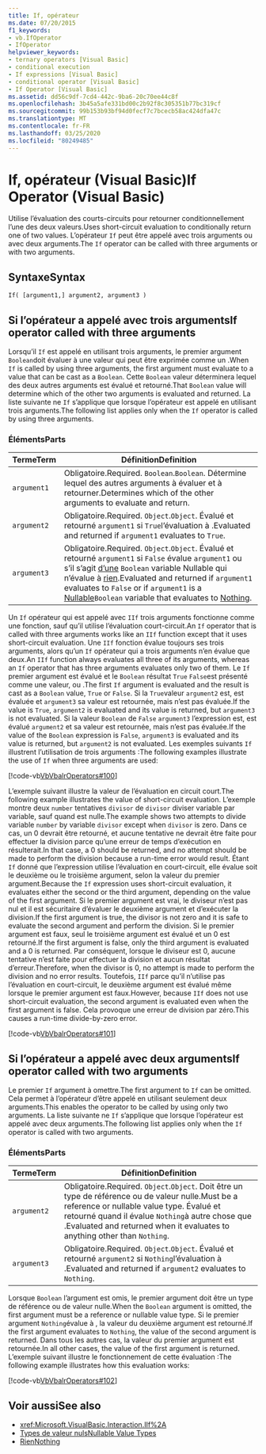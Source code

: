 ```yaml
---
title: If, opérateur
ms.date: 07/20/2015
f1_keywords:
- vb.IfOperator
- IfOperator
helpviewer_keywords:
- ternary operators [Visual Basic]
- conditional execution
- If expressions [Visual Basic]
- conditional operator [Visual Basic]
- If Operator [Visual Basic]
ms.assetid: dd56c9df-7cd4-442c-9ba6-20c70ee44c8f
ms.openlocfilehash: 3b45a5afe331bd00c2b92f8c305351b77bc319cf
ms.sourcegitcommit: 99b153b93bf94d0fecf7c7bcecb58ac424dfa47c
ms.translationtype: MT
ms.contentlocale: fr-FR
ms.lasthandoff: 03/25/2020
ms.locfileid: "80249485"
---
```

# <a name="if-operator-visual-basic"></a><span data-ttu-id="c0311-102">If, opérateur (Visual Basic)</span><span class="sxs-lookup"><span data-stu-id="c0311-102">If Operator (Visual Basic)</span></span>

<span data-ttu-id="c0311-103">Utilise l’évaluation des courts-circuits pour retourner conditionnellement l’une des deux valeurs.</span><span class="sxs-lookup"><span data-stu-id="c0311-103">Uses short-circuit evaluation to conditionally return one of two values.</span></span> <span data-ttu-id="c0311-104">L’opérateur `If` peut être appelé avec trois arguments ou avec deux arguments.</span><span class="sxs-lookup"><span data-stu-id="c0311-104">The `If` operator can be called with three arguments or with two arguments.</span></span>

## <a name="syntax"></a><span data-ttu-id="c0311-105">Syntaxe</span><span class="sxs-lookup"><span data-stu-id="c0311-105">Syntax</span></span>

```vb
If( [argument1,] argument2, argument3 )
```

## <a name="if-operator-called-with-three-arguments"></a><span data-ttu-id="c0311-106">Si l’opérateur a appelé avec trois arguments</span><span class="sxs-lookup"><span data-stu-id="c0311-106">If operator called with three arguments</span></span>

<span data-ttu-id="c0311-107">Lorsqu’il `If` est appelé en utilisant trois arguments, le premier argument `Boolean`doit évaluer à une valeur qui peut être exprimée comme un .</span><span class="sxs-lookup"><span data-stu-id="c0311-107">When `If` is called by using three arguments, the first argument must evaluate to a value that can be cast as a `Boolean`.</span></span> <span data-ttu-id="c0311-108">Cette `Boolean` valeur déterminera lequel des deux autres arguments est évalué et retourné.</span><span class="sxs-lookup"><span data-stu-id="c0311-108">That `Boolean` value will determine which of the other two arguments is evaluated and returned.</span></span> <span data-ttu-id="c0311-109">La liste suivante ne `If` s’applique que lorsque l’opérateur est appelé en utilisant trois arguments.</span><span class="sxs-lookup"><span data-stu-id="c0311-109">The following list applies only when the `If` operator is called by using three arguments.</span></span>

### <a name="parts"></a><span data-ttu-id="c0311-110">Éléments</span><span class="sxs-lookup"><span data-stu-id="c0311-110">Parts</span></span>

|<span data-ttu-id="c0311-111">Terme</span><span class="sxs-lookup"><span data-stu-id="c0311-111">Term</span></span>|<span data-ttu-id="c0311-112">Définition</span><span class="sxs-lookup"><span data-stu-id="c0311-112">Definition</span></span>|
|---|---|
|`argument1`|<span data-ttu-id="c0311-113">Obligatoire.</span><span class="sxs-lookup"><span data-stu-id="c0311-113">Required.</span></span> <span data-ttu-id="c0311-114">`Boolean`.</span><span class="sxs-lookup"><span data-stu-id="c0311-114">`Boolean`.</span></span> <span data-ttu-id="c0311-115">Détermine lequel des autres arguments à évaluer et à retourner.</span><span class="sxs-lookup"><span data-stu-id="c0311-115">Determines which of the other arguments to evaluate and return.</span></span>|
|`argument2`|<span data-ttu-id="c0311-116">Obligatoire.</span><span class="sxs-lookup"><span data-stu-id="c0311-116">Required.</span></span> <span data-ttu-id="c0311-117">`Object`.</span><span class="sxs-lookup"><span data-stu-id="c0311-117">`Object`.</span></span> <span data-ttu-id="c0311-118">Évalué et retourné `argument1` si `True`l’évaluation à .</span><span class="sxs-lookup"><span data-stu-id="c0311-118">Evaluated and returned if `argument1` evaluates to `True`.</span></span>|
|`argument3`|<span data-ttu-id="c0311-119">Obligatoire.</span><span class="sxs-lookup"><span data-stu-id="c0311-119">Required.</span></span> <span data-ttu-id="c0311-120">`Object`.</span><span class="sxs-lookup"><span data-stu-id="c0311-120">`Object`.</span></span> <span data-ttu-id="c0311-121">Évalué et retourné `argument1` si `False` évalue `argument1` ou s’il s’agit [d’une](../../../visual-basic/programming-guide/language-features/data-types/nullable-value-types.md) `Boolean` variable Nullable qui n’évalue à [rien](../../../visual-basic/language-reference/nothing.md).</span><span class="sxs-lookup"><span data-stu-id="c0311-121">Evaluated and returned if `argument1` evaluates to `False` or if `argument1` is a [Nullable](../../../visual-basic/programming-guide/language-features/data-types/nullable-value-types.md)`Boolean` variable that evaluates to [Nothing](../../../visual-basic/language-reference/nothing.md).</span></span>|

<span data-ttu-id="c0311-122">Un `If` opérateur qui est appelé avec `IIf` trois arguments fonctionne comme une fonction, sauf qu’il utilise l’évaluation court-circuit.</span><span class="sxs-lookup"><span data-stu-id="c0311-122">An `If` operator that is called with three arguments works like an `IIf` function except that it uses short-circuit evaluation.</span></span> <span data-ttu-id="c0311-123">Une `IIf` fonction évalue toujours ses trois arguments, alors qu’un `If` opérateur qui a trois arguments n’en évalue que deux.</span><span class="sxs-lookup"><span data-stu-id="c0311-123">An `IIf` function always evaluates all three of its arguments, whereas an `If` operator that has three arguments evaluates only two of them.</span></span> <span data-ttu-id="c0311-124">Le `If` premier argument est évalué et le `Boolean` résultat `True` `False`est présenté comme une valeur, ou .</span><span class="sxs-lookup"><span data-stu-id="c0311-124">The first `If` argument is evaluated and the result is cast as a `Boolean` value, `True` or `False`.</span></span> <span data-ttu-id="c0311-125">Si la `True`valeur `argument2` est, est évaluée et `argument3` sa valeur est retournée, mais n’est pas évaluée.</span><span class="sxs-lookup"><span data-stu-id="c0311-125">If the value is `True`, `argument2` is evaluated and its value is returned, but `argument3` is not evaluated.</span></span> <span data-ttu-id="c0311-126">Si la valeur `Boolean` de `False` `argument3` l’expression est, est évalué `argument2` et sa valeur est retournée, mais n’est pas évaluée.</span><span class="sxs-lookup"><span data-stu-id="c0311-126">If the value of the `Boolean` expression is `False`, `argument3` is evaluated and its value is returned, but `argument2` is not evaluated.</span></span> <span data-ttu-id="c0311-127">Les exemples suivants `If` illustrent l’utilisation de trois arguments :</span><span class="sxs-lookup"><span data-stu-id="c0311-127">The following examples illustrate the use of `If` when three arguments are used:</span></span>

[!code-vb[VbVbalrOperators#100](~/samples/snippets/visualbasic/VS_Snippets_VBCSharp/VbVbalrOperators/VB/Class4.vb#100)]

<span data-ttu-id="c0311-128">L’exemple suivant illustre la valeur de l’évaluation en circuit court.</span><span class="sxs-lookup"><span data-stu-id="c0311-128">The following example illustrates the value of short-circuit evaluation.</span></span> <span data-ttu-id="c0311-129">L’exemple montre deux `number` tentatives `divisor` de `divisor` diviser variable par variable, sauf quand est nulle.</span><span class="sxs-lookup"><span data-stu-id="c0311-129">The example shows two attempts to divide variable `number` by variable `divisor` except when `divisor` is zero.</span></span> <span data-ttu-id="c0311-130">Dans ce cas, un 0 devrait être retourné, et aucune tentative ne devrait être faite pour effectuer la division parce qu’une erreur de temps d’exécution en résulterait.</span><span class="sxs-lookup"><span data-stu-id="c0311-130">In that case, a 0 should be returned, and no attempt should be made to perform the division because a run-time error would result.</span></span> <span data-ttu-id="c0311-131">Étant `If` donné que l’expression utilise l’évaluation en court-circuit, elle évalue soit le deuxième ou le troisième argument, selon la valeur du premier argument.</span><span class="sxs-lookup"><span data-stu-id="c0311-131">Because the `If` expression uses short-circuit evaluation, it evaluates either the second or the third argument, depending on the value of the first argument.</span></span> <span data-ttu-id="c0311-132">Si le premier argument est vrai, le diviseur n’est pas nul et il est sécuritaire d’évaluer le deuxième argument et d’exécuter la division.</span><span class="sxs-lookup"><span data-stu-id="c0311-132">If the first argument is true, the divisor is not zero and it is safe to evaluate the second argument and perform the division.</span></span> <span data-ttu-id="c0311-133">Si le premier argument est faux, seul le troisième argument est évalué et un 0 est retourné.</span><span class="sxs-lookup"><span data-stu-id="c0311-133">If the first argument is false, only the third argument is evaluated and a 0 is returned.</span></span> <span data-ttu-id="c0311-134">Par conséquent, lorsque le diviseur est 0, aucune tentative n’est faite pour effectuer la division et aucun résultat d’erreur.</span><span class="sxs-lookup"><span data-stu-id="c0311-134">Therefore, when the divisor is 0, no attempt is made to perform the division and no error results.</span></span> <span data-ttu-id="c0311-135">Toutefois, `IIf` parce qu’il n’utilise pas l’évaluation en court-circuit, le deuxième argument est évalué même lorsque le premier argument est faux.</span><span class="sxs-lookup"><span data-stu-id="c0311-135">However, because `IIf` does not use short-circuit evaluation, the second argument is evaluated even when the first argument is false.</span></span> <span data-ttu-id="c0311-136">Cela provoque une erreur de division par zéro.</span><span class="sxs-lookup"><span data-stu-id="c0311-136">This causes a run-time divide-by-zero error.</span></span>

[!code-vb[VbVbalrOperators#101](~/samples/snippets/visualbasic/VS_Snippets_VBCSharp/VbVbalrOperators/VB/Class4.vb#101)]

## <a name="if-operator-called-with-two-arguments"></a><span data-ttu-id="c0311-137">Si l’opérateur a appelé avec deux arguments</span><span class="sxs-lookup"><span data-stu-id="c0311-137">If operator called with two arguments</span></span>

<span data-ttu-id="c0311-138">Le premier `If` argument à omettre.</span><span class="sxs-lookup"><span data-stu-id="c0311-138">The first argument to `If` can be omitted.</span></span> <span data-ttu-id="c0311-139">Cela permet à l’opérateur d’être appelé en utilisant seulement deux arguments.</span><span class="sxs-lookup"><span data-stu-id="c0311-139">This enables the operator to be called by using only two arguments.</span></span> <span data-ttu-id="c0311-140">La liste suivante ne `If` s’applique que lorsque l’opérateur est appelé avec deux arguments.</span><span class="sxs-lookup"><span data-stu-id="c0311-140">The following list applies only when the `If` operator is called with two arguments.</span></span>

### <a name="parts"></a><span data-ttu-id="c0311-141">Éléments</span><span class="sxs-lookup"><span data-stu-id="c0311-141">Parts</span></span>

|<span data-ttu-id="c0311-142">Terme</span><span class="sxs-lookup"><span data-stu-id="c0311-142">Term</span></span>|<span data-ttu-id="c0311-143">Définition</span><span class="sxs-lookup"><span data-stu-id="c0311-143">Definition</span></span>|
|---|---|
|`argument2`|<span data-ttu-id="c0311-144">Obligatoire.</span><span class="sxs-lookup"><span data-stu-id="c0311-144">Required.</span></span> <span data-ttu-id="c0311-145">`Object`.</span><span class="sxs-lookup"><span data-stu-id="c0311-145">`Object`.</span></span> <span data-ttu-id="c0311-146">Doit être un type de référence ou de valeur nulle.</span><span class="sxs-lookup"><span data-stu-id="c0311-146">Must be a reference or nullable value type.</span></span> <span data-ttu-id="c0311-147">Évalué et retourné quand il évalue `Nothing`à autre chose que .</span><span class="sxs-lookup"><span data-stu-id="c0311-147">Evaluated and returned when it evaluates to anything other than `Nothing`.</span></span>|
|`argument3`|<span data-ttu-id="c0311-148">Obligatoire.</span><span class="sxs-lookup"><span data-stu-id="c0311-148">Required.</span></span> <span data-ttu-id="c0311-149">`Object`.</span><span class="sxs-lookup"><span data-stu-id="c0311-149">`Object`.</span></span> <span data-ttu-id="c0311-150">Évalué et retourné `argument2` si `Nothing`l’évaluation à .</span><span class="sxs-lookup"><span data-stu-id="c0311-150">Evaluated and returned if `argument2` evaluates to `Nothing`.</span></span>|

<span data-ttu-id="c0311-151">Lorsque `Boolean` l’argument est omis, le premier argument doit être un type de référence ou de valeur nulle.</span><span class="sxs-lookup"><span data-stu-id="c0311-151">When the `Boolean` argument is omitted, the first argument must be a reference or nullable value type.</span></span> <span data-ttu-id="c0311-152">Si le premier argument `Nothing`évalue à , la valeur du deuxième argument est retourné.</span><span class="sxs-lookup"><span data-stu-id="c0311-152">If the first argument evaluates to `Nothing`, the value of the second argument is returned.</span></span> <span data-ttu-id="c0311-153">Dans tous les autres cas, la valeur du premier argument est retournée.</span><span class="sxs-lookup"><span data-stu-id="c0311-153">In all other cases, the value of the first argument is returned.</span></span> <span data-ttu-id="c0311-154">L’exemple suivant illustre le fonctionnement de cette évaluation :</span><span class="sxs-lookup"><span data-stu-id="c0311-154">The following example illustrates how this evaluation works:</span></span>

[!code-vb[VbVbalrOperators#102](~/samples/snippets/visualbasic/VS_Snippets_VBCSharp/VbVbalrOperators/VB/Class4.vb#102)]

## <a name="see-also"></a><span data-ttu-id="c0311-155">Voir aussi</span><span class="sxs-lookup"><span data-stu-id="c0311-155">See also</span></span>

- <xref:Microsoft.VisualBasic.Interaction.IIf%2A>
- [<span data-ttu-id="c0311-156">Types de valeur nuls</span><span class="sxs-lookup"><span data-stu-id="c0311-156">Nullable Value Types</span></span>](../../programming-guide/language-features/data-types/nullable-value-types.md)
- [<span data-ttu-id="c0311-157">Rien</span><span class="sxs-lookup"><span data-stu-id="c0311-157">Nothing</span></span>](../nothing.md)
